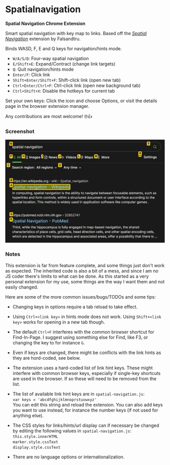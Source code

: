 # Spatialnavigation

__Spatial Navigation Chrome Extension__

Smart spatial navigation with key map to links.
Based off the *[Spatial Navigation](https://github.com/falsandtru/spatial-navigation)* extension by Falsandtru.

Binds WASD, F, E and Q keys for navigation/hints mode.

* `W/A/S/D`: Four-way spatial navigation
* `E/Shift+E`: Expand/Contract (change link targets)
* `Q`: Quit navigation/hints mode
* `Enter/F`: Click link
* `Shift+Enter/Shift+F`: Shift-click link (open new tab)
* `Ctrl+Enter/Ctrl+F`: Ctrl-click link (open new background tab)
* `Ctrl+Shift+X`: Disable the hotkeys for current tab

Set your own keys: Click the icon and choose Options, or visit the details page in the browser extension manager.

Any contributions are most welcome! 🤓👍

### Screenshot

![Screenshot of extension in use](https://raw.githubusercontent.com/Pathduck/spatialnavigation/main/img/screenshot.jpg "Screenshot of extension in use")

### Notes

This extension is far from feature complete, and some things just don't work as expected.
The inherited code is also a bit of a mess, and since I am no JS coder there's limits to what can be done.
As this started as a very personal extension for my use, some things are the way I want them and not easily changed.

Here are some of the more common issues/bugs/TODOs and some tips:

* Changing keys in options require a tab reload to take effect.

* Using `Ctrl+<link key>` in hints mode does not work. Using `Shift+<link key>` works for opening in a new tab though.

*  The default `Ctrl+F` interferes with the common browser shortcut for Find-In-Page. I suggest using something else for Find, like F3, or changing the key to for instance `G`.

* Even if keys are changed, there might be conflicts with the link hints as they are hord-coded, see below.

* The extension uses a hard-coded list of link hint keys. These might interfere with common browser keys, especially if single-key shortcuts are used in the browser. If so these will need to be removed from the list.

* The list of available link hint keys are in `spatial-navigation.js`:\
`var keys = 'abcdfghijklmnoprstuvwxyz'`\
You can edit this string and reload the extension. You can also add keys you want to use instead, for instance the number keys (if not used for anything else).

* The CSS styles for links/hints/url display can if necessary be changed by editing the following values in `spatial-navigation.js`:\
`this.style.innerHTML`\
`marker.style.cssText`\
`display.style.cssText`

* There are no language options or internationalization.

